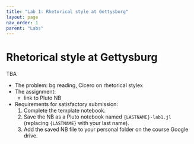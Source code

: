 ```yaml
---
title: "Lab 1: Rhetorical style at Gettysburg"
layout: page
nav_order: 1
parent: "Labs"
---
```


# Rhetorical style at Gettysburg

TBA

- The problem: bg reading, Cicero on rhetorical stylex
- The assignment: 
    - link to Pluto NB
- Requirements for satisfactory submission:
    1. Complete the template notebook.
    2. Save the NB as a Pluto notebook named `{LASTNAME}-lab1.jl` (replacing `{LASTNAME}` with your last name).
    3. Add the saved NB file to your personal folder on the course Google drive. 
    
